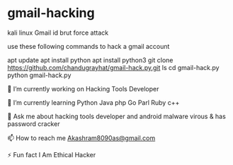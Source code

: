 # gmail-hacking

kali linux Gmail id brut force attack

use these following commands to hack a gmail account

apt update
apt install python
apt install python3
git clone https://github.com/chandugrayhat/gmail-hack.py.git
ls
cd gmail-hack.py
python gmail-hack.py


🔭 I’m currently working on Hacking Tools Developer

🌱 I’m currently learning Python Java php Go Parl Ruby c++

💬 Ask me about hacking tools developer and android malware virous & has password cracker

📫 How to reach me Akashram8090as@gmail.com

⚡ Fun fact I Am Ethical Hacker

